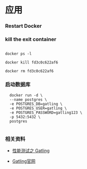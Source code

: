 # 应用

### Restart Docker

### kill the exit container 
```aidl

docker ps -l

docker kill fd3c0c622af6

docker rm fd3c0c622af6

```

### 启动数据库

```aidl
  docker run -d \
  --name postgres \
  -e POSTGRES_DB=gatling \
  -e POSTGRES_USER=gatling \
  -e POSTGRES_PASSWORD=gatling123 \
  -p 5432:5432 \
  postgres
  
```

### 相关资料

- [性能测试之 Gatling](https://www.jianshu.com/p/cdd9d29256c0)


- [Gatling官网](https://gatling.io/)